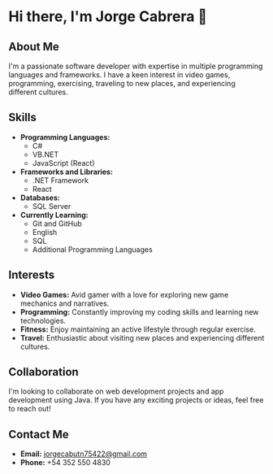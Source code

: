 # Hi there, I'm Jorge Cabrera 👋

## About Me

I'm a passionate software developer with expertise in multiple programming languages and frameworks. I have a keen interest in video games, programming, exercising, traveling to new places, and experiencing different cultures.

## Skills

- **Programming Languages:**
  - C#
  - VB.NET
  - JavaScript (React)
- **Frameworks and Libraries:**
  - .NET Framework
  - React
- **Databases:**
  - SQL Server
- **Currently Learning:**
  - Git and GitHub
  - English
  - SQL
  - Additional Programming Languages

## Interests

- **Video Games:** Avid gamer with a love for exploring new game mechanics and narratives.
- **Programming:** Constantly improving my coding skills and learning new technologies.
- **Fitness:** Enjoy maintaining an active lifestyle through regular exercise.
- **Travel:** Enthusiastic about visiting new places and experiencing different cultures.

## Collaboration

I'm looking to collaborate on web development projects and app development using Java. If you have any exciting projects or ideas, feel free to reach out!

## Contact Me

- **Email:** [jorgecabutn75422@gmail.com](mailto:jorgecabutn75422@gmail.com)
- **Phone:** +54 352 550 4830

<!---
G3orgeX/G3orgeX is a ✨ special ✨ repository because its `README.md` (this file) appears on your GitHub profile.
You can click the Preview link to take a look at your changes.
--->

